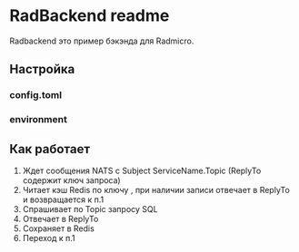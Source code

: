 # RadBackend readme
Radbackend это пример бэкэнда для Radmicro. 

## Настройка
### config.toml
### environment

## Как работает
1. Ждет сообщения NATS с Subject ServiceName.Topic (ReplyTo содержит ключ запроса)
2. Читает кэш Redis по ключу , при наличии записи отвечает в ReplyTo и возвращается к п.1
3. Спрашивает по Topic запросу SQL
4. Отвечает в ReplyTo
5. Сохраняет в Redis
6. Переход к п.1



